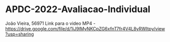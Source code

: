 # APDC-2022-Avaliacao-Individual
João Vieira, 56971
Link para o video MP4 - https://drive.google.com/file/d/1iJ9lMyNKCpZG6xfnT7fr4V4L8yRWItpy/view?usp=sharing
